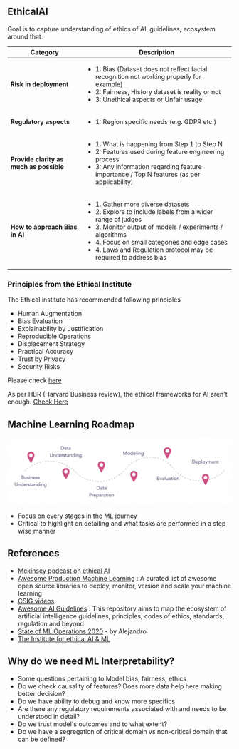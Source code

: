 ## EthicalAI
Goal is to capture understanding of ethics of AI, guidelines, ecosystem around that.

Category|Description
--------|-----------
**Risk in deployment** | <ul><li> 1: Bias (Dataset does not reflect facial recognition not working properly for example)<li> 2: Fairness, History dataset is reality or not<li> 3: Unethical aspects or Unfair usage</ul>
**Regulatory aspects** | <ul><li> 1: Region specific needs (e.g. GDPR etc.)</ul>
**Provide clarity as much as possible** | <ul><li> 1: What is happening from Step 1 to Step N<li> 2: Features used during feature engineering process<li> 3: Any information regarding feature importance / Top N features (as per applicability)</ul>
**How to approach Bias in AI** | <ul> <li> 1. Gather more diverse datasets <li> 2. Explore to include labels from a wider range of judges <li> 3. Monitor output of models / experiments / algorithms <li> 4. Focus on small categories and edge cases <li> 4. Laws and Regulation protocol may be required to address bias </ul>

### Principles from the Ethical Institute

The Ethical institute has recommended following principles
- Human Augmentation
- Bias Evaluation
- Explainability by Justification
- Reproducible Operations
- Displacement Strategy
- Practical Accuracy
- Trust by Privacy
- Security Risks

Please check [here](https://ethical.institute/)

As per HBR (Harvard Business review), the ethical frameworks for AI aren't enough. [Check Here](https://hbr.org/2020/11/ethical-frameworks-for-ai-arent-enough)

## Machine Learning Roadmap

![ML Roadmap](/figure/CRISP_DM.png)

- Focus on every stages in the ML journey
- Critical to highlight on detailing and what tasks are performed in a step wise manner 

## References

- [Mckinsey podcast on ethical AI](https://www.mckinsey.com/featured-insights/artificial-intelligence/the-ethics-of-artificial-intelligence#)
- [Awesome Production Machine Learning](https://github.com/EthicalML/awesome-production-machine-learning) : A curated list of awesome open source libraries to deploy, monitor, version and scale your machine learning
- [CSIG videos](https://www.youtube.com/channel/UChVIj5DCe7Vg1Iu9ZO4bsXA)
- [Awesome AI Guidelines](https://github.com/EthicalML/awesome-artificial-intelligence-guidelines) : This repository aims to map the ecosystem of artificial intelligence guidelines, principles, codes of ethics, standards, regulation and beyond
- [State of ML Operations 2020](https://github.com/EthicalML/state-of-mlops-2020) - by Alejandro
- [The Institute for ethical AI & ML](https://github.com/EthicalML/ethical)

## Why do we need ML Interpretability?

- Some questions pertaining to Model bias, fairness, ethics
- Do we check causality of features? Does more data help here making better decision?
- Do we have ability to debug and know more specifics
- Are there any regulatory requirements associated with and needs to be understood in detail?
- Do we trust model's outcomes and to what extent?
- Do we have a segregation of critical domain vs non-critical domain that can be defined?

